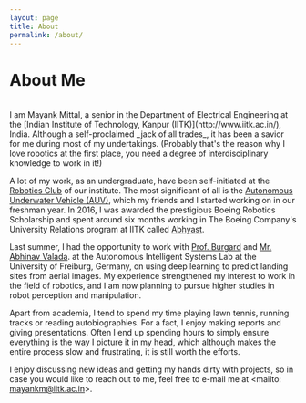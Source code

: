 ```yaml
---
layout: page
title: About
permalink: /about/
---
```


<h1 class="post-title">About Me</h1>
<br>
I am Mayank Mittal, a senior in the Department of Electrical Engineering at the [Indian Institute of Technology, Kanpur (IITK)](http://www.iitk.ac.in/), India. Although a self-proclaimed _jack of all trades_, it has been a savior for me during most of my undertakings. (Probably that's the reason why I love robotics at the first place, you need a degree of interdisciplinary knowledge to work in it!)

A lot of my work, as an undergraduate, have been self-initiated at the [Robotics Club](http://students.iitk.ac.in/roboclub/) of our institute. The most significant of all is the [Autonomous Underwater Vehicle (AUV)](auviitk.com), which my friends and I started working on in our freshman year. In 2016, I was awarded the prestigious Boeing Robotics Scholarship and spent around six months working in The Boeing Company's University Relations program at IITK called [Abhyast](https://www.iitk.ac.in/dord/boeing/public/). 

Last summer, I had the opportunity to work with [Prof. Burgard](http://www2.informatik.uni-freiburg.de/~burgard/) and [Mr. Abhinav Valada](http://www2.informatik.uni-freiburg.de/~valada/). at the Autonomous Intelligent Systems Lab at the University of Freiburg, Germany, on using deep learning to predict landing sites from aerial images. My experience strengthened my interest to work in the field of robotics, and I am now planning to pursue higher studies in robot perception and manipulation.

Apart from academia, I tend to spend my time playing lawn tennis, running tracks or reading autobiographies. For a fact, I enjoy making reports and giving presentations. Often I end up spending hours to simply ensure everything is the way I picture it in my head, which although makes the entire process slow and frustrating, it is still worth the efforts.

I enjoy discussing new ideas and getting my hands dirty with projects, so in case you would like to reach out to me, feel free to e-mail me at <mailto: mayankm@iitk.ac.in>.
